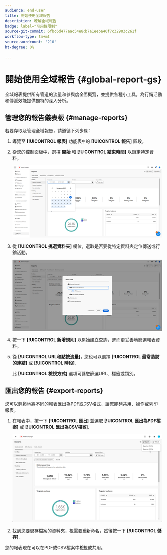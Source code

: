 ```yaml
---
audience: end-user
title: 開始使用全域報告
description: 瞭解全域報告
badge: label="可用性限制"
source-git-commit: 6fbc6d477aac54e8cb7a1eeba40f7c32903c261f
workflow-type: tm+mt
source-wordcount: '210'
ht-degree: 0%

---
```



# 開始使用全域報告 {#global-report-gs}

全域報表提供所有管道的流量和參與度全面概覽，並提供各種小工具，為行銷活動和傳遞效能提供獨特的深入分析。

## 管理您的報告儀表板 {#manage-reports}

若要存取及管理全域報告，請遵循下列步驟：

1. 導覽至 **[!UICONTROL 報表]** 功能表中的 **[!UICONTROL 報告]** 區段。

1. 從您的控制面板中，選擇 **開始** 和 **[!UICONTROL 結束時間]** 以鎖定特定資料。

   ![](assets/global_report_manage_1.png)

1. 從 **[!UICONTROL 挑選資料夾]** 欄位，選取是否要從特定資料夾定位傳送或行銷活動。

   ![](assets/global_report_manage_2.png)

1. 按一下 **[!UICONTROL 新增規則]** 以開始建立查詢，進而更妥善地篩選報表資料。

1. 從 **[!UICONTROL URL和點按流量]**，您也可以選擇 **[!UICONTROL 最常造訪的連結]** 或 **[!UICONTROL 時段]**.

   此 **[!UICONTROL 檢視方式]** 選項可讓您篩選URL、標籤或類別。

## 匯出您的報告 {#export-reports}

您可以輕鬆地將不同的報表匯出為PDF或CSV格式，讓您能夠共用、操作或列印報表。

1. 在報表中，按一下 **[!UICONTROL 匯出]** 並選取 **[!UICONTROL 匯出為PDF檔案]** 或 **[!UICONTROL 匯出為CSV檔案]**.

   ![](assets/global_report_export.png)

1. 找到您要儲存檔案的資料夾，視需要重新命名，然後按一下 **[!UICONTROL 儲存]**.

您的報表現在可以在PDF或CSV檔案中檢視或共用。

